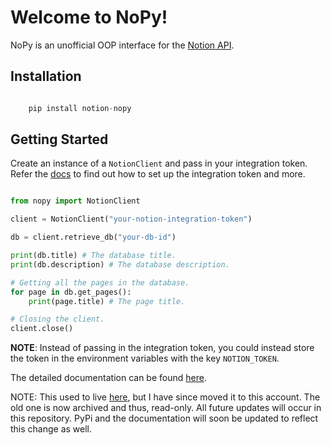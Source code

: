 # Welcome to NoPy!

NoPy is an unofficial OOP interface for the [Notion API](https://developers.notion.com/reference/intro).

## Installation

```py

    pip install notion-nopy
```

## Getting Started

Create an instance of a `NotionClient` and pass in your integration token. Refer the [docs](https://developers.notion.com/docs/authorization#set-up-the-auth-flow-for-an-internal-integration) to find out how to set up the integration token and more.

```python

from nopy import NotionClient

client = NotionClient("your-notion-integration-token")

db = client.retrieve_db("your-db-id")

print(db.title) # The database title.
print(db.description) # The database description.

# Getting all the pages in the database.
for page in db.get_pages():
    print(page.title) # The page title.

# Closing the client.
client.close()
```

**NOTE**: Instead of passing in the integration token, you could instead store the token in the environment variables with the key `NOTION_TOKEN`.

The detailed documentation can be found [here](https://visakhchekur.github.io/nopy/).


NOTE: This used to live [here](https://github.com/VisakhChekur/nopy), but I have since moved it to this account. The old one is now archived and thus, read-only. All future updates will occur in this repository. PyPi and the documentation will soon be updated to reflect this change as well.